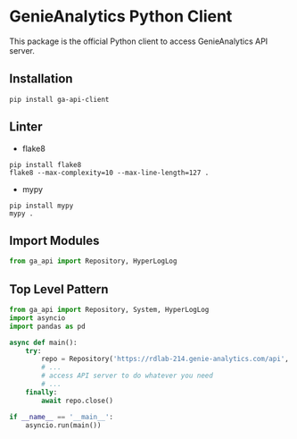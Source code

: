 # GenieAnalytics Python Client

This package is the official Python client to access GenieAnalytics API server.

## Installation

```
pip install ga-api-client
```

## Linter
- flake8
```
pip install flake8
flake8 --max-complexity=10 --max-line-length=127 .
```

- mypy
```
pip install mypy
mypy .
```

## Import Modules

```python
from ga_api import Repository, HyperLogLog
```

## Top Level Pattern

```python
from ga_api import Repository, System, HyperLogLog
import asyncio
import pandas as pd

async def main():
    try:
        repo = Repository('https://rdlab-214.genie-analytics.com/api', 'api', 'default', 'api123!@#')
        # ...
        # access API server to do whatever you need
        # ...
    finally:
        await repo.close()

if __name__ == '__main__':
    asyncio.run(main())
```
